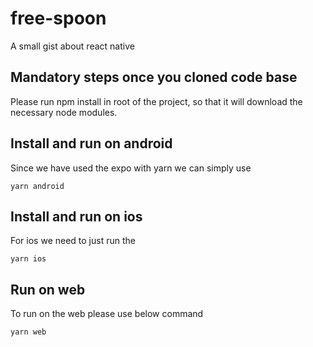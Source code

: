 # free-spoon
A small gist about react native

## Mandatory steps once you cloned code base

Please run npm install in root of the project, so that it will download the necessary node modules.


## Install and run on android

Since we have used the expo with yarn we can simply use 
```
yarn android
```

## Install and run on ios

For ios we need to just run the
```
yarn ios
```

## Run on web

To run on the web please use below command
```
yarn web
```
